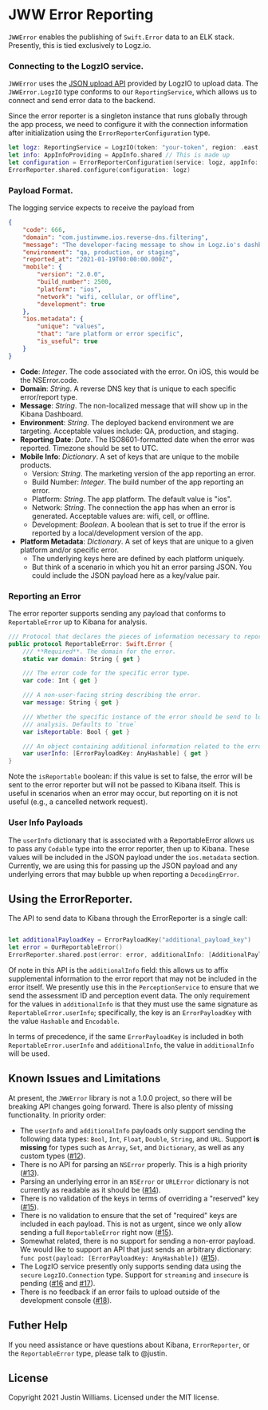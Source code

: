 # JWW Error Reporting

`JWWError` enables the publishing of `Swift.Error` data to an ELK stack. Presently, this is tied exclusively to Logz.io.

### Connecting to the LogzIO service.

`JWWError` uses the [JSON upload API][api] provided by LogzIO to upload data. The `JWWError.LogzIO` type conforms to our `ReportingService`, which allows us to connect and send error data to the backend.

Since the error reporter is a singleton instance that runs globally through the app process, we need to configure it with the connection information after initialization using the `ErrorReporterConfiguration` type.

```swift
let logz: ReportingService = LogzIO(token: "your-token", region: .east, connection: .secure)
let info: AppInfoProviding = AppInfo.shared // This is made up
let configuration = ErrorReporterConfiguration(service: logz, appInfo: info)
ErrorReporter.shared.configure(configuration: logz)
```

### Payload Format.

The logging service expects to receive the payload from 

```json
{
    "code": 666,
    "domain": "com.justinwme.ios.reverse-dns.filtering",
    "message": "The developer-facing message to show in Logz.io's dashboard / console",
    "environment": "qa, production, or staging",
    "reported_at": "2021-01-19T00:00:00.000Z",
    "mobile": {
        "version": "2.0.0",
        "build_number": 2500,
        "platform": "ios",
        "network": "wifi, cellular, or offline",
        "development": true
    },
    "ios.metadata": {
        "unique": "values",
        "that": "are platform or error specific",
        "is_useful": true 
    }
}
```

* **Code**: _Integer_. The code associated with the error. On iOS, this would be the NSError.code. 
* **Domain**: _String_. A reverse DNS key that is unique to each specific error/report type. 
* **Message**: _String_. The non-localized message that will show up in the Kibana Dashboard. 
* **Environment**: _String_. The deployed backend environment we are targeting. Acceptable values include: QA, production, and staging. 
* **Reporting Date**: _Date_. The ISO8601-formatted date when the error was reported. Timezone should be set to UTC.
* **Mobile Info**: _Dictionary_. A set of keys that are unique to the mobile products.
    - Version: _String_. The marketing version of the app reporting an error.
    - Build Number: _Integer_. The build number of the app reporting an error.
    - Platform: _String_. The app platform. The default value is "ios". 
    - Network: _String_. The connection the app has when an error is generated.  Acceptable values are: wifi, cell, or offline.
    - Development: _Boolean_. A boolean that is set to true if the error is reported by a local/development version of the app.
* **Platform Metadata**: _Dictionary_. A set of keys that are unique to a given platform and/or specific error.
    - The underlying keys here are defined by each platform uniquely.
    - But think of a scenario in which you hit an error parsing JSON. You could include the JSON payload here as a key/value pair. 

### Reporting an Error 

The error reporter supports sending any payload that conforms to `ReportableError` up to Kibana for analysis.

```swift
/// Protocol that declares the pieces of information necessary to report an `Error` to logstash.
public protocol ReportableError: Swift.Error {
    /// **Required**. The domain for the error.
    static var domain: String { get }

    /// The error code for the specific error type.
    var code: Int { get }

    /// A non-user-facing string describing the error.
    var message: String { get }

    /// Whether the specific instance of the error should be send to logstash for
    /// analysis. Defaults to `true`
    var isReportable: Bool { get }

    /// An object containing additional information related to the error.
    var userInfo: [ErrorPayloadKey: AnyHashable] { get }
}
```

Note the `isReportable` boolean: if this value is set to false, the error will be sent to the error reporter but will not be passed to Kibana itself. This is useful in scenarios when an error may occur, but reporting on it is not useful (e.g., a cancelled network request).

### User Info Payloads

The `userInfo` dictionary that is associated with a ReportableError allows us to pass any `Codable` type into the error reporter, then up to Kibana. These values will be included in the JSON payload under the `ios.metadata` section. Currently, we are using this for passing up the JSON payload and any underlying errors that may bubble up when reporting a `DecodingError`.

## Using the ErrorReporter. 

The API to send data to Kibana through the ErrorReporter is a single call:

```swift

let additionalPayloadKey = ErrorPayloadKey("additional_payload_key")
let error = OurReportableError()
ErrorReporter.shared.post(error: error, additionalInfo: [AdditionalPayloadKey: "value"])
```

Of note in this API is the `additionalInfo` field: this allows us to affix supplemental information to the error report that may not be included in the error itself. We presently use this in the `PerceptionService` to ensure that we send the assessment ID and perception event data.  The only requirement for the values in `additionalInfo` is that they must use the same signature as `ReportableError.userInfo`; specifically, the key is an `ErrorPayloadKey` with the value `Hashable` and `Encodable`.

In terms of precedence, if the same `ErrorPayloadKey` is included in both `ReportableError.userInfo` and `additionalInfo`, the value in `additionalInfo` will be used.

## Known Issues and Limitations

At present, the `JWWError` library is not a 1.0.0 project, so there will be breaking API changes going forward. There is also plenty of missing functionality. In priority order:

- The `userInfo` and `additionalInfo` payloads only support sending the following data types: `Bool`, `Int`, `Float`, `Double`, `String`, and `URL`. Support **is missing** for types such as `Array`, `Set`, and `Dictionary`, as well as any custom types ([#12][12]).
- There is no API for parsing an `NSError` properly. This is a high priority ([#13][13]).
- Parsing an underlying error in an `NSError` or `URLError` dictionary is not currently as readable as it should be ([#14][14]).
- There is no validation of the keys in terms of overriding a "reserved" key ([#15][15]).
- There is no validation to ensure that the set of "required" keys are included in each payload. This is not as urgent, since we only allow sending a full `ReportableError` right now ([#15][15]).
- Somewhat related, there is no support for sending a non-error payload. We would like to support an API that just sends an arbitrary dictionary: `func post(payload: [ErrorPayloadKey: AnyHashable])` ([#15][15]).
- The LogzIO service presently only supports sending data using the `secure` `LogzIO.Connection` type. Support for `streaming` and `insecure` is pending ([#16][16] and [#17][17]).
- There is no feedback if an error fails to upload outside of the development console ([#18][18]).

## Futher Help

If you need assistance or have questions about Kibana, `ErrorReporter`, or the `ReportableError` type, please talk to @justin.

[logz]: https://app.logz.io
[api]: https://docs.logz.io/shipping/log-sources/json-uploads.html
[tokens]: https://app.logz.io/#/dashboard/settings/manage-tokens/shared
[12]: https://github.com/justin/jww-error-reporting/issues/12
[13]: https://github.com/justin/jww-error-reporting/issues/13
[14]: https://github.com/justin/jww-error-reporting/issues/14
[15]: https://github.com/justin/jww-error-reporting/issues/15
[16]: https://github.com/justin/jww-error-reporting/issues/16
[17]: https://github.com/justin/jww-error-reporting/issues/17
[18]: https://github.com/justin/jww-error-reporting/issues/18

## License

Copyright 2021 Justin Williams. Licensed under the MIT license.
